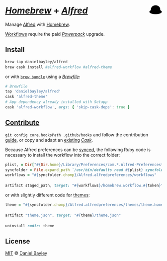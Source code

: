 _[Homebrew]_ + _[Alfred]_ <img src="logo.svg" width="8%" align="right">
=======================================================================
Manage [Alfred] with [Homebrew].

[Workflows] require the paid _[Powerpack]_ upgrade.

Install
-------
~~~ sh
brew tap danielbayley/alfred
brew cask install #alfred-workflow #alfred-theme
~~~
or with [`brew bundle`] using a _[Brewfile]_:
~~~ rb
# Brewfile
tap 'danielbayley/alfred'
cask 'alfred-theme'
# App dependency already installed with Setapp
cask 'alfred-workflow', args: { 'skip-cask-deps': true }
~~~

[Contribute][guide]
-------------------
`git config core.hooksPath .github/hooks` and follow the contribution [guide], or copy and adapt an [existing] [_Cask_].

Because Alfred preferences can be [synced], the following Ruby code is necessary to install the workflow into the correct folder:
~~~ ruby
plist, = Dir["#{Dir.home}/Library/Preferences/com.*.Alfred-Preferences*.plist"]
syncfolder = File.expand_path `/usr/bin/defaults read #{plist} syncfolder`
workflows = "#{syncfolder.chomp}/Alfred.alfredpreferences/workflows"

artifact staged_path, target: "#{workflows}/homebrew.workflow.#{token}"
~~~
or with slightly different code for [themes]:
~~~ ruby
theme = "#{syncfolder.chomp}/Alfred.alfredpreferences/themes/theme.homebrew.#{token}"

artifact "theme.json", target: "#{theme}/theme.json"

uninstall rmdir: theme
~~~

License
-------
[MIT] © [Daniel Bayley]

[MIT]:              LICENSE.md
[Daniel Bayley]:    https://github.com/danielbayley

[alfred]:           https://alfredapp.com
[powerpack]:        https://alfredapp.com/powerpack
[workflows]:        https://alfredapp.com/workflows
[themes]:           https://alfredapp.com/help/appearance#theme
[synced]:           https://alfredapp.com/help/advanced/sync

[homebrew]:         https://brew.sh
[_cask_]:           https://caskroom.github.io
[`brew bundle`]:    https://docs.brew.sh/Manpage#bundle-subcommand
[brewfile]:         https://github.com/Homebrew/homebrew-bundle#usage

[guide]:            https://github.com/caskroom/homebrew-cask/blob/master/doc/development/adding_a_cask.md
[existing]:         Casks
